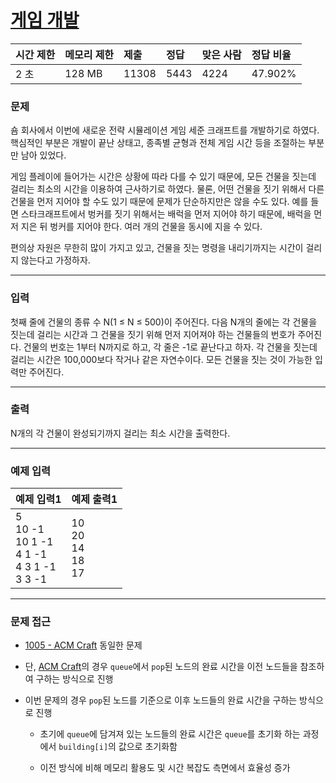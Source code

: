 # [게임 개발](https://www.acmicpc.net/problem/1516)

<div align = center>

| 시간 제한 | 메모리 제한 | 제출  | 정답 | 맞은 사람 | 정답 비율 |
| :-------- | :---------- | :---- | :--- | :-------- | :-------- |
| 2 초      | 128 MB      | 11308 | 5443 | 4224      | 47.902%   |

</div>

### 문제

숌 회사에서 이번에 새로운 전략 시뮬레이션 게임 세준 크래프트를 개발하기로 하였다. 핵심적인 부분은 개발이 끝난 상태고, 종족별 균형과 전체 게임 시간 등을 조절하는 부분만 남아 있었다.

게임 플레이에 들어가는 시간은 상황에 따라 다를 수 있기 때문에, 모든 건물을 짓는데 걸리는 최소의 시간을 이용하여 근사하기로 하였다. 물론, 어떤 건물을 짓기 위해서 다른 건물을 먼저 지어야 할 수도 있기 때문에 문제가 단순하지만은 않을 수도 있다. 예를 들면 스타크래프트에서 벙커를 짓기 위해서는 배럭을 먼저 지어야 하기 때문에, 배럭을 먼저 지은 뒤 벙커를 지어야 한다. 여러 개의 건물을 동시에 지을 수 있다.

편의상 자원은 무한히 많이 가지고 있고, 건물을 짓는 명령을 내리기까지는 시간이 걸리지 않는다고 가정하자.

---

### 입력

첫째 줄에 건물의 종류 수 N(1 ≤ N ≤ 500)이 주어진다. 다음 N개의 줄에는 각 건물을 짓는데 걸리는 시간과 그 건물을 짓기 위해 먼저 지어져야 하는 건물들의 번호가 주어진다. 건물의 번호는 1부터 N까지로 하고, 각 줄은 -1로 끝난다고 하자. 각 건물을 짓는데 걸리는 시간은 100,000보다 작거나 같은 자연수이다. 모든 건물을 짓는 것이 가능한 입력만 주어진다.

---

### 출력

N개의 각 건물이 완성되기까지 걸리는 최소 시간을 출력한다.

---

### 예제 입력

| 예제 입력1                                                 | 예제 출력1                     |
| :--------------------------------------------------------- | :----------------------------- |
| 5<br/>10 -1<br/>10 1 -1<br/>4 1 -1<br/>4 3 1 -1<br/>3 3 -1 | 10<br/>20<br/>14<br/>18<br/>17 |

---

### 문제 접근

  - [1005 - ACM Craft]() 동일한 문제

  - 단, [ACM Craft]()의 경우 `queue`에서 `pop`된 노드의 완료 시간을 이전 노드들을 참조하여 구하는 방식으로 진행

  - 이번 문제의 경우 `pop`된 노드를 기준으로 이후 노드들의 완료 시간을 구하는 방식으로 진행

    - 초기에 `queue`에 담겨져 있는 노드들의 완료 시간은 `queue`를 초기화 하는 과정에서 `building[i]`의 값으로 초기화함

    - 이전 방식에 비해 메모리 활용도 및 시간 복잡도 측면에서 효율성 증가